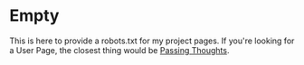 # Empty

This is here to provide a robots.txt for my project pages. If you're looking for
a User Page, the closest thing would be [Passing Thoughts](https://garnasha.github.io/passingthoughts/).
